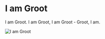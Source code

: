 # I am Groot

I am Groot. I am Groot, I am Groot - Groot, I am. 

![I am Groot](https://media0.giphy.com/media/o4bcMIi9Z7RG8/200_s.gif)
